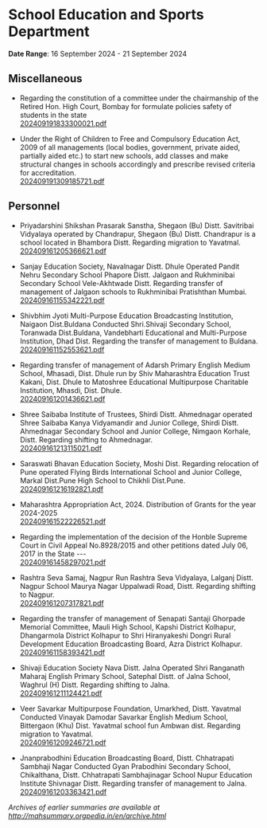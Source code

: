 # School Education and Sports Department

**Date Range**: 16 September 2024 - 21 September 2024


## Miscellaneous
- Regarding the constitution of a committee under the chairmanship of the Retired Hon.  High Court, Bombay for formulate policies safety of students in the state\
  [202409191833300021.pdf](https://gr.maharashtra.gov.in/Site/Upload/Government%20Resolutions/English/202409191833300021.pdf)

- Under the Right of Children to Free and Compulsory Education Act, 2009 of all managements (local bodies, government, private aided, partially aided etc.) to start new schools, add classes and make structural changes in schools accordingly and prescribe revised criteria for accreditation.\
  [202409191309185721.pdf](https://gr.maharashtra.gov.in/Site/Upload/Government%20Resolutions/English/202409191309185721.pdf)

## Personnel
- Priyadarshini Shikshan Prasarak Sanstha, Shegaon (Bu) Distt. Savitribai Vidyalaya operated by Chandrapur, Shegaon (Bu) Distt. Chandrapur is a school located in Bhambora Distt. Regarding migration to Yavatmal.\
  [202409161205366621.pdf](https://gr.maharashtra.gov.in/Site/Upload/Government%20Resolutions/English/202409161205366621.pdf)

- Sanjay Education Society, Navalnagar Distt. Dhule Operated Pandit Nehru Secondary School Phapore Distt. Jalgaon and Rukhminibai Secondary School Vele-Akhtwade Distt. Regarding transfer of management of Jalgaon schools to Rukhminibai Pratishthan Mumbai.\
  [202409161155342221.pdf](https://gr.maharashtra.gov.in/Site/Upload/Government%20Resolutions/English/202409161155342221.pdf)

- Shivbhim Jyoti Multi-Purpose Education Broadcasting Institution, Naigaon Dist.Buldana Conducted Shri.Shivaji Secondary School, Toranwada Dist.Buldana, Vandebharti Educational and Multi-Purpose Institution, Dhad Dist. Regarding the transfer of management to Buldana.\
  [202409161152553621.pdf](https://gr.maharashtra.gov.in/Site/Upload/Government%20Resolutions/English/202409161152553621.pdf)

- Regarding transfer of management of Adarsh Primary English Medium School, Mhasadi, Dist. Dhule run by Shiv Maharashtra Education Trust Kakani, Dist. Dhule to Matoshree Educational Multipurpose Charitable Institution, Mhasdi, Dist. Dhule.\
  [202409161201436621.pdf](https://gr.maharashtra.gov.in/Site/Upload/Government%20Resolutions/English/202409161201436621.pdf)

- Shree Saibaba Institute of Trustees, Shirdi Distt. Ahmednagar operated Shree Saibaba Kanya Vidyamandir and Junior College, Shirdi Distt. Ahmednagar Secondary School and Junior College, Nimgaon Korhale, Distt. Regarding shifting to Ahmednagar.\
  [202409161213115021.pdf](https://gr.maharashtra.gov.in/Site/Upload/Government%20Resolutions/English/202409161213115021.pdf)

- Saraswati Bhavan Education Society, Moshi Dist. Regarding relocation of Pune operated Flying Birds International School and Junior College, Markal Dist.Pune High School to Chikhli Dist.Pune.\
  [202409161216192821.pdf](https://gr.maharashtra.gov.in/Site/Upload/Government%20Resolutions/English/202409161216192821.pdf)

- Maharashtra Appropriation Act, 2024. Distribution of Grants for the year 2024-2025\
  [202409161522226521.pdf](https://gr.maharashtra.gov.in/Site/Upload/Government%20Resolutions/English/202409161522226521.pdf)

- Regarding the implementation of the decision of the Honble Supreme Court in Civil Appeal No.8928/2015 and other petitions dated July 06, 2017 in the State ---\
  [202409161458297021.pdf](https://gr.maharashtra.gov.in/Site/Upload/Government%20Resolutions/English/202409161458297021.pdf)

- Rashtra Seva Samaj, Nagpur Run Rashtra Seva Vidyalaya, Lalganj Distt. Nagpur School Maurya Nagar Uppalwadi Road, Distt. Regarding shifting to Nagpur.\
  [202409161207317821.pdf](https://gr.maharashtra.gov.in/Site/Upload/Government%20Resolutions/English/202409161207317821.pdf)

- Regarding the transfer of management of Senapati Santaji Ghorpade Memorial Committee, Mauli High School, Kapshi District Kolhapur, Dhangarmola District Kolhapur to Shri Hiranyakeshi Dongri Rural Development Education Broadcasting Board, Azra District Kolhapur.\
  [202409161158393421.pdf](https://gr.maharashtra.gov.in/Site/Upload/Government%20Resolutions/English/202409161158393421.pdf)

- Shivaji Education Society Nava Distt. Jalna Operated Shri Ranganath Maharaj English Primary School, Satephal Distt. of Jalna School, Waghrul (H) Distt. Regarding shifting to Jalna.\
  [202409161211124421.pdf](https://gr.maharashtra.gov.in/Site/Upload/Government%20Resolutions/English/202409161211124421.pdf)

- Veer Savarkar Multipurpose Foundation, Umarkhed, Distt. Yavatmal Conducted Vinayak Damodar Savarkar English Medium School, Bittergaon (Khu) Dist. Yavatmal school fun Ambwan dist. Regarding migration to Yavatmal.\
  [202409161209246721.pdf](https://gr.maharashtra.gov.in/Site/Upload/Government%20Resolutions/English/202409161209246721.pdf)

- Jnanprabodhini Education Broadcasting Board, Distt. Chhatrapati Sambhaji Nagar Conducted Gyan Prabodhini Secondary School, Chikalthana, Distt. Chhatrapati Sambhajinagar School Nupur Education Institute Shivnagar Distt. Regarding transfer of management to Jalna.\
  [202409161203363421.pdf](https://gr.maharashtra.gov.in/Site/Upload/Government%20Resolutions/English/202409161203363421.pdf)


*Archives of earlier summaries are available at http://mahsummary.orgpedia.in/en/archive.html*